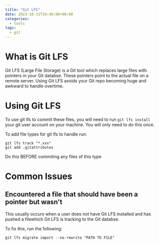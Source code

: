 ```yaml
---
title: "Git LFS"
date: 2023-10-31T19:40:00+00:00
categories:
  - tools
tags:
  - git
---
```


# What is Git LFS

Git LFS (Large File Storage) is a Git tool which replaces large files with pointers in your Git databse. These pointers point to the actual file on a remote server. Using Git LFS avoids your Git repo becoming huge and awkward to handle overtime.

# Using Git LFS

To use git lfs to commit these files, you will need to run `git lfs install` your git user account on your machine. You will only need to do this once.

To add file types for git lfs to handle run:

```
git lfs track "*.xxx"
git add .gitattributes
```

Do this BEFORE commiting any files of this type

# Common Issues

## Encountered a file that should have been a pointer but wasn't

This usually occurs when a user does not have Git LFS installed and has pushed a filewhich Git LFS is tracking to the Git databse.

To fix this, run the following:

```
git lfs migrate import --no-rewrite "PATH TO FILE"
```